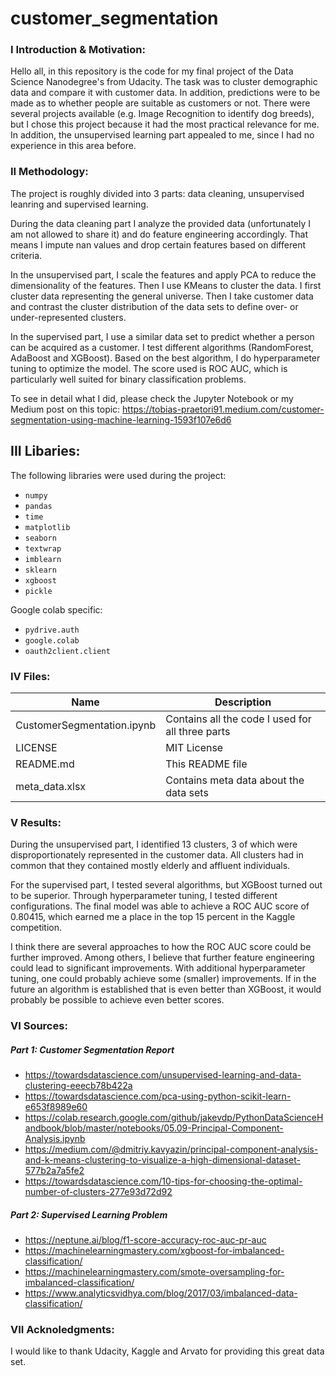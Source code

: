 # customer_segmentation

### I Introduction & Motivation:

Hello all,
in this repository is the code for my final project of the Data Science Nanodegree's from Udacity. The task was to cluster demographic data and compare it with customer data. In addition, predictions were to be made as to whether people are suitable as customers or not. There were several projects available (e.g. Image Recognition to identify dog breeds), but I chose this project because it had the most practical relevance for me. In addition, the unsupervised learning part appealed to me, since I had no experience in this area before.

### II Methodology:

The project is roughly divided into 3 parts: data cleaning, unsupervised leanring and supervised learning.

During the data cleaning part I analyze the provided data (unfortunately I am not allowed to share it) and do feature engineering accordingly. That means I impute nan values and drop certain features based on different criteria.

In the unsupervised part, I scale the features and apply PCA to reduce the dimensionality of the features. Then I use KMeans to cluster the data. I first cluster data representing the general universe. Then I take customer data and contrast the cluster distribution of the data sets to define over- or under-represented clusters.

In the supervised part, I use a similar data set to predict whether a person can be acquired as a customer. I test different algorithms (RandomForest, AdaBoost and XGBoost). Based on the best algorithm, I do hyperparameter tuning to optimize the model. The score used is ROC AUC, which is particularly well suited for binary classification problems.

To see in detail what I did, please check the Jupyter Notebook or my Medium post on this topic:
https://tobias-praetori91.medium.com/customer-segmentation-using-machine-learning-1593f107e6d6

## III Libaries:

The following libraries were used during the project:

- `numpy`
- `pandas`
- `time`
- `matplotlib`
- `seaborn`
- `textwrap`
- `imblearn`
- `sklearn`
- `xgboost`
- `pickle`

Google colab specific:
- `pydrive.auth`
- `google.colab`
- `oauth2client.client`

### IV Files:

| Name                          | Description                                        |
| ----------------------------- |----------------------------------------------------|
| CustomerSegmentation.ipynb    | Contains all the code I used for all three parts   |
| LICENSE                       | MIT License                                        |
| README.md                     | This README file                                   |
| meta_data.xlsx                | Contains meta data about the data sets             |

### V Results:

During the unsupervised part, I identified 13 clusters, 3 of which were disproportionately represented in the customer data. All clusters had in common that they contained mostly elderly and affluent individuals.

For the supervised part, I tested several algorithms, but XGBoost turned out to be superior. Through hyperparameter tuning, I tested different configurations. The final model was able to achieve a ROC AUC score of 0.80415, which earned me a place in the top 15 percent in the Kaggle competition.

I think there are several approaches to how the ROC AUC score could be further improved. Among others, I believe that further feature engineering could lead to significant improvements. With additional hyperparameter tuning, one could probably achieve some (smaller) improvements. If in the future an algorithm is established that is even better than XGBoost, it would probably be possible to achieve even better scores.

### VI Sources:

##### Part 1: Customer Segmentation Report
- https://towardsdatascience.com/unsupervised-learning-and-data-clustering-eeecb78b422a
- https://towardsdatascience.com/pca-using-python-scikit-learn-e653f8989e60
- https://colab.research.google.com/github/jakevdp/PythonDataScienceHandbook/blob/master/notebooks/05.09-Principal-Component-Analysis.ipynb
- https://medium.com/@dmitriy.kavyazin/principal-component-analysis-and-k-means-clustering-to-visualize-a-high-dimensional-dataset-577b2a7a5fe2
- https://towardsdatascience.com/10-tips-for-choosing-the-optimal-number-of-clusters-277e93d72d92

##### Part 2: Supervised Learning Problem
- https://neptune.ai/blog/f1-score-accuracy-roc-auc-pr-auc
- https://machinelearningmastery.com/xgboost-for-imbalanced-classification/
- https://machinelearningmastery.com/smote-oversampling-for-imbalanced-classification/
- https://www.analyticsvidhya.com/blog/2017/03/imbalanced-data-classification/

### VII Acknoledgments:

I would like to thank Udacity, Kaggle and Arvato for providing this great data set.
